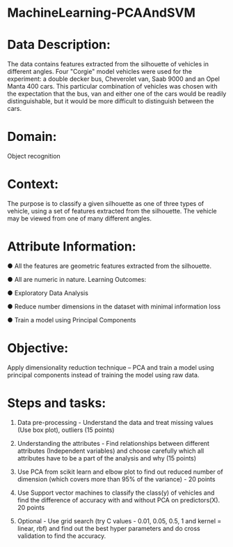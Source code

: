 # MachineLearning-PCAAndSVM

# Data Description:
The data contains features extracted from the silhouette of vehicles in different
angles. Four "Corgie" model vehicles were used for the experiment: a double
decker bus, Cheverolet van, Saab 9000 and an Opel Manta 400 cars. This
particular combination of vehicles was chosen with the expectation that the bus,
van and either one of the cars would be readily distinguishable, but it would be
more difficult to distinguish between the cars.

# Domain:
Object recognition

# Context:
The purpose is to classify a given silhouette as one of three types of vehicle,
using a set of features extracted from the silhouette. The vehicle may be viewed
from one of many different angles.

# Attribute Information:

● All the features are geometric features extracted from the silhouette.

● All are numeric in nature.
Learning Outcomes:

● Exploratory Data Analysis

● Reduce number dimensions in the dataset with minimal information loss

● Train a model using Principal Components

# Objective:

Apply dimensionality reduction technique – PCA and train a model using
principal components instead of training the model using raw data.

# Steps and tasks:

1. Data pre-processing - Understand the data and treat missing values (Use
box plot), outliers (15 points)

2. Understanding the attributes - Find relationships between different
attributes (Independent variables) and choose carefully which all
attributes have to be a part of the analysis and why (15 points)

3. Use PCA from scikit learn and elbow plot to find out reduced number of
dimension (which covers more than 95% of the variance) - 20 points

4. Use Support vector machines to classify the class(y) of vehicles and find
the difference of accuracy with and without PCA on predictors(X). 20
points

5. Optional - Use grid search (try C values - 0.01, 0.05, 0.5, 1 and kernel =
linear, rbf) and find out the best hyper parameters and do cross validation
to find the accuracy.
